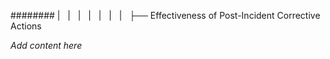 ######## |   |   |   |   |   |   |   ├── Effectiveness of Post-Incident Corrective Actions

*Add content here*